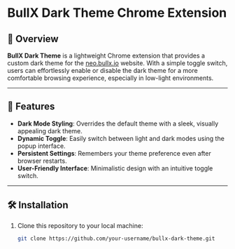 # BullX Dark Theme Chrome Extension

## 🌌 Overview
**BullX Dark Theme** is a lightweight Chrome extension that provides a custom dark theme for the [neo.bullx.io](https://neo.bullx.io) website. With a simple toggle switch, users can effortlessly enable or disable the dark theme for a more comfortable browsing experience, especially in low-light environments.

---

## 🚀 Features
- **Dark Mode Styling**: Overrides the default theme with a sleek, visually appealing dark theme.
- **Dynamic Toggle**: Easily switch between light and dark modes using the popup interface.
- **Persistent Settings**: Remembers your theme preference even after browser restarts.
- **User-Friendly Interface**: Minimalistic design with an intuitive toggle switch.

---

## 🛠️ Installation
1. Clone this repository to your local machine:
   ```bash
   git clone https://github.com/your-username/bullx-dark-theme.git
